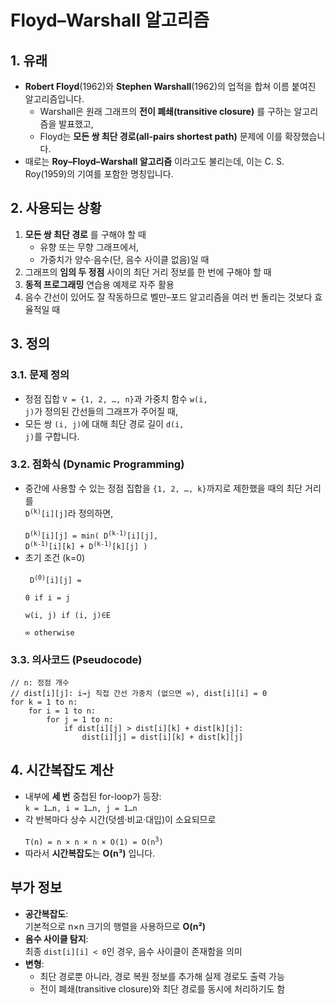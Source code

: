 <!DOCTYPE markdown>
# Floyd–Warshall 알고리즘

## 1. 유래
- **Robert Floyd**(1962)와 **Stephen Warshall**(1962)의 업적을 합쳐 이름 붙여진 알고리즘입니다.
  - Warshall은 원래 그래프의 **전이 폐쇄(transitive closure)** 를 구하는 알고리즘을 발표했고,
  - Floyd는 **모든 쌍 최단 경로(all-pairs shortest path)** 문제에 이를 확장했습니다.
- 때로는 **Roy–Floyd–Warshall 알고리즘** 이라고도 불리는데, 이는 C. S. Roy(1959)의 기여를 포함한 명칭입니다.

## 2. 사용되는 상황
1. **모든 쌍 최단 경로** 를 구해야 할 때
   - 유향 또는 무향 그래프에서,
   - 가중치가 양수·음수(단, 음수 사이클 없음)일 때
2. 그래프의 **임의 두 정점** 사이의 최단 거리 정보를 한 번에 구해야 할 때
3. **동적 프로그래밍** 연습용 예제로 자주 활용
4. 음수 간선이 있어도 잘 작동하므로 벨만–포드 알고리즘을 여러 번 돌리는 것보다 효율적일 때

## 3. 정의

### 3.1. 문제 정의
- 정점 집합 <code>V = {1, 2, …, n}</code>과 가중치 함수 <code>w(i, j)</code>가 정의된 간선들의 그래프가 주어질 때,
- 모든 쌍 <code>(i, j)</code>에 대해 최단 경로 길이 <code>d(i, j)</code>를 구합니다.

### 3.2. 점화식 (Dynamic Programming)
- 중간에 사용할 수 있는 정점 집합을 <code>{1, 2, …, k}</code>까지로 제한했을 때의 최단 거리를  
  <code>D<sup>(k)</sup>[i][j]</code>라 정의하면,  
  <br>
  <code>D<sup>(k)</sup>[i][j] = min( D<sup>(k-1)</sup>[i][j], D<sup>(k-1)</sup>[i][k] + D<sup>(k-1)</sup>[k][j] )</code>
- 초기 조건 (k=0)  
  <br>
  <code>
  D<sup>(0)</sup>[i][j] =  
    0    if i = j  
    w(i, j)    if (i, j)∈E  
    &infin;    otherwise
  </code>

### 3.3. 의사코드 (Pseudocode)
```text
// n: 정점 개수
// dist[i][j]: i→j 직접 간선 가중치 (없으면 ∞), dist[i][i] = 0
for k = 1 to n:
    for i = 1 to n:
        for j = 1 to n:
            if dist[i][j] > dist[i][k] + dist[k][j]:
                dist[i][j] = dist[i][k] + dist[k][j]
```

## 4. 시간복잡도 계산

- 내부에 **세 번** 중첩된 for-loop가 등장:  
  <code>k = 1…n,    i = 1…n,    j = 1…n</code>
- 각 반복마다 상수 시간(덧셈·비교·대입)이 소요되므로  
  <br>
  <code>T(n) = n × n × n × O(1) = O(n<sup>3</sup>)</code>
- 따라서 **시간복잡도**는 **O(n³)** 입니다.

## 부가 정보

- **공간복잡도**:  
  기본적으로 n×n 크기의 행렬을 사용하므로 **O(n²)**
- **음수 사이클 탐지**:  
  최종 <code>dist[i][i] &lt; 0</code>인 경우, 음수 사이클이 존재함을 의미
- **변형**:  
  - 최단 경로뿐 아니라, 경로 복원 정보를 추가해 실제 경로도 출력 가능  
  - 전이 폐쇄(transitive closure)와 최단 경로를 동시에 처리하기도 함
